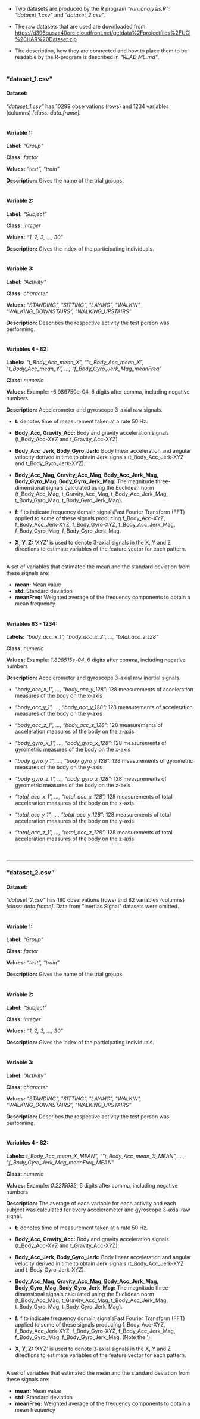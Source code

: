 <br /> <br />

-   Two datasets are produced by the R program *“run\_analysis.R”*:
    *“dataset\_1.csv”* and *“dataset\_2.csv”*. <br />

-   The raw datasets that are used are downloaded from:
    <https://d396qusza40orc.cloudfront.net/getdata%2Fprojectfiles%2FUCI%20HAR%20Dataset.zip>
    <br />

-   The description, how they are connected and how to place them to be
    readable by the R-program is described in *“READ ME.md”*. <br />
    <br />

### “dataset\_1.csv”

#### Dataset:

*“dataset\_1.csv”* has 10299 observations (rows) and 1234 variables
(columns) *[class: data.frame]*. <br /> <br />

#### Variable 1:

**Label:** *“Group"*

**Class:** *factor*

**Values:** *“test”, “train”*

**Description:** Gives the name of the trial groups. <br /> <br />

#### Variable 2:

**Label:** *“Subject”*

**Class:** *integer*

**Values:** *“1, 2, 3, …, 30”*

**Description:** Gives the index of the participating individuals.
<br /> <br />

#### Variable 3:

**Label:** *"Activity"*

**Class:** *character*

**Values:** *"STANDING”, "SITTING”, "LAYING”, "WALKIN”,
“WALKING\_DOWNSTAIRS”, "WALKING\_UPSTAIRS”*

**Description:** Describes the respective activity the test person was
performing. <br /> <br />

#### Variables 4 - 82:

**Labels:** *"t\_Body\_Acc\_mean\_X”, “"t\_Body\_Acc\_mean\_X”,
"t\_Body\_Acc\_mean\_Y”, …, "f\_Body\_Gyro\_Jerk\_Mag\_meanFreq”*

**Class:** *numeric*

**Values:** Example: -6.986750e-04, 6 digits after comma, including
negative numbers

**Description:** Accelerometer and gyroscope 3-axial raw signals. <br />

-   **t:** denotes time of measurement taken at a rate 50 Hz.

-   **Body\_Acc, Gravity\_Acc:** Body and gravity acceleration signals
    (t\_Body\_Acc-XYZ and t\_Gravity\_Acc-XYZ).

-   **Body\_Acc\_Jerk, Body\_Gyro\_Jerk:** Body linear acceleration and
    angular velocity derived in time to obtain Jerk signals
    (t\_Body\_Acc\_Jerk-XYZ and t\_Body\_Gyro\_Jerk-XYZ).

-   **Body\_Acc\_Mag, Gravity\_Acc\_Mag, Body\_Acc\_Jerk\_Mag,
    Body\_Gyro\_Mag, Body\_Gyro\_Jerk\_Mag:** The magnitude
    three-dimensional signals calculated using the Euclidean norm
    (t\_Body\_Acc\_Mag, t\_Gravity\_Acc\_Mag, t\_Body\_Acc\_Jerk\_Mag,
    t\_Body\_Gyro\_Mag, t\_Body\_Gyro\_Jerk\_Mag).

-   **f:** f to indicate frequency domain signalsFast Fourier Transform
    (FFT) applied to some of these signals producing f\_Body\_Acc-XYZ,
    f\_Body\_Acc\_Jerk-XYZ, f\_Body\_Gyro-XYZ, f\_Body\_Acc\_Jerk\_Mag,
    f\_Body\_Gyro\_Mag, f\_Body\_Gyro\_Jerk\_Mag.

-   **X, Y, Z:** ‘XYZ' is used to denote 3-axial signals in the X, Y and
    Z directions to estimate variables of the feature vector for each
    pattern. <br /> <br />

A set of variables that estimated the mean and the standard deviation
from these signals are:

-   **mean:** Mean value
-   **std:** Standard deviation
-   **meanFreq:** Weighted average of the frequency components to obtain
    a mean frequency <br /> <br />

#### Variables 83 - 1234:

**Labels:** *"body\_acc\_x\_1”, ”body\_acc\_x\_2”, …,
"total\_acc\_z\_128"*

**Class:** *numeric*

**Values:** Example: *1.808515e-04*, 6 digits after comma, including
negative numbers

**Description:** Accelerometer and gyroscope 3-axial raw inertial
signals. <br />

-   *"body\_acc\_x\_1”, …, "body\_acc\_y\_128”:* 128 measurements of
    acceleration measures of the body on the x-axis

-   *“body\_acc\_y\_1”, …, “body\_acc\_y\_128”:* 128 measurements of
    acceleration measures of the body on the y-axis

-   *“body\_acc\_z\_1”, …, “body\_acc\_z\_128”:* 128 measurements of
    acceleration measures of the body on the z-axis

-   *“body\_gyro\_x\_1”, …, “body\_gyro\_x\_128”:* 128 measurements of
    gyrometric measures of the body on the x-axis

-   *“body\_gyro\_y\_1”, …, “body\_gyro\_y\_128”:* 128 measurements of
    gyrometric measures of the body on the y-axis

-   *“body\_gyro\_z\_1”, …, “body\_gyro\_z\_128”:* 128 measurements of
    gyrometric measures of the body on the z-axis

-   *“total\_acc\_x\_1”, …, “total\_acc\_x\_128”:* 128 measurements of
    total acceleration measures of the body on the x-axis

-   *“total\_acc\_y\_1”, …, “total\_acc\_y\_128”:* 128 measurements of
    total acceleration measures of the body on the y-axis

-   *“total\_acc\_z\_1”, …, “total\_acc\_z\_128”:* 128 measurements of
    total acceleration measures of the body on the z-axis <br /> <br />
    <br />

* * * * *

### “dataset\_2.csv”

#### Dataset:

*“dataset\_2.csv”* has 180 observations (rows) and 82 variables
(columns) *[class: data.frame]*. Data from "Inertias Signal" datasets
were omitted. <br /> <br />

#### Variable 1:

**Label:** *“Group"*

**Class:** *factor*

**Values:** *“test”, “train”*

**Description:** Gives the name of the trial groups. <br /> <br />

#### Variable 2:

**Label:** *“Subject”*

**Class:** *integer*

**Values:** *“1, 2, 3, …, 30”*

**Description:** Gives the index of the participating individuals.
<br /> <br />

#### Variable 3:

**Label:** *"Activity"*

**Class:** *character*

**Values:** *"STANDING”, "SITTING”, "LAYING”, "WALKIN”,
“WALKING\_DOWNSTAIRS”, "WALKING\_UPSTAIRS”*

**Description:** Describes the respective activity the test person was
performing. <br /> <br />

#### Variables 4 - 82:

**Labels:** *t\_Body\_Acc\_mean\_X\_MEAN”,
“"t\_Body\_Acc\_mean\_X\_MEAN”, …,
"f\_Body\_Gyro\_Jerk\_Mag\_meanFreq\_MEAN”*

**Class:** *numeric*

**Values:** Example: *0.2215982*, 6 digits after comma, including
negative numbers

**Description:** The average of each variable for each activity and each
subject was calculated for every accelerometer and gyroscope 3-axial raw
signal. <br />

-   **t:** denotes time of measurement taken at a rate 50 Hz.

-   **Body\_Acc, Gravity\_Acc:** Body and gravity acceleration signals
    (t\_Body\_Acc-XYZ and t\_Gravity\_Acc-XYZ).

-   **Body\_Acc\_Jerk, Body\_Gyro\_Jerk:** Body linear acceleration and
    angular velocity derived in time to obtain Jerk signals
    (t\_Body\_Acc\_Jerk-XYZ and t\_Body\_Gyro\_Jerk-XYZ).

-   **Body\_Acc\_Mag, Gravity\_Acc\_Mag, Body\_Acc\_Jerk\_Mag,
    Body\_Gyro\_Mag, Body\_Gyro\_Jerk\_Mag:** The magnitude
    three-dimensional signals calculated using the Euclidean norm
    (t\_Body\_Acc\_Mag, t\_Gravity\_Acc\_Mag, t\_Body\_Acc\_Jerk\_Mag,
    t\_Body\_Gyro\_Mag, t\_Body\_Gyro\_Jerk\_Mag).

-   **f:** f to indicate frequency domain signalsFast Fourier Transform
    (FFT) applied to some of these signals producing f\_Body\_Acc-XYZ,
    f\_Body\_Acc\_Jerk-XYZ, f\_Body\_Gyro-XYZ, f\_Body\_Acc\_Jerk\_Mag,
    f\_Body\_Gyro\_Mag, f\_Body\_Gyro\_Jerk\_Mag. (Note the ').

-   **X, Y, Z:** ‘XYZ' is used to denote 3-axial signals in the X, Y and
    Z directions to estimate variables of the feature vector for each
    pattern. <br /> <br />

A set of variables that estimated the mean and the standard deviation
from these signals are:

-   **mean:** Mean value
-   **std:** Standard deviation
-   **meanFreq:** Weighted average of the frequency components to obtain
    a mean frequency
